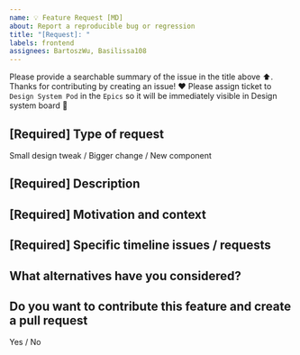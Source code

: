 ```yaml
---
name: 💡 Feature Request [MD]
about: Report a reproducible bug or regression
title: "[Request]: "
labels: frontend
assignees: BartoszWu, Basilissa108
---
```


Please provide a searchable summary of the issue in the title above ⬆️.
Thanks for contributing by creating an issue! ❤️
Please assign ticket to `Design System Pod` in the `Epics` so it will be immediately visible in Design system board 🙏

## [Required] Type of request 
<!-- What kind of request you are asking for. -->
Small design tweak / Bigger change / New component

## [Required] Description
<!-- Provide a clear and concise description of what you want to happen. -->

## [Required] Motivation and context
<!-- 
        Tell us why this change is needed or helpful, and what problem it may help to solve. 
        If possible add some business/product context to help us understand the request better. 
 -->
## [Required] Specific timeline issues / requests
<!-- 
        Is it blocking you? When will you need it approximately?
         If possible, please include links to the related product issues here. 
 -->
## What alternatives have you considered?

##  Do you want to contribute this feature and create a pull request
Yes  / No 
